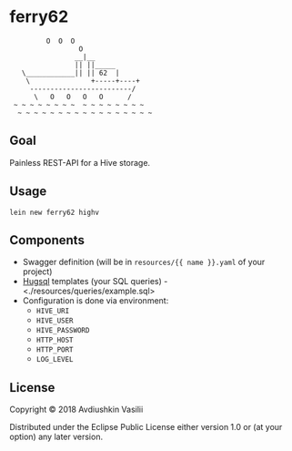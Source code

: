 # ferry62

```
         O  O  O
                 O
                __|__
                || ||_____
   \____________|| || 62  |
    \               +-----+----+
     -------------------------/
      \   O   O   O   O      /
 ~ ~ ~ ~ ~ ~ ~ ~  ~ ~ ~ ~ ~ ~ ~ ~
  ~ ~ ~ ~ ~ ~ ~ ~ ~ ~ ~ ~ ~ ~ ~ ~ ~
```

## Goal
Painless REST-API for a Hive storage.

## Usage

```
lein new ferry62 highv
```


## Components

- Swagger definition (will be in `resources/{{ name }}.yaml` of your project)
- [Hugsql](https://github.com/layerware/hugsql) templates (your SQL queries) - <./resources/queries/example.sql>
- Configuration is done via environment:
    - `HIVE_URI`
    - `HIVE_USER`
    - `HIVE_PASSWORD`
    - `HTTP_HOST`
    - `HTTP_PORT`
    - `LOG_LEVEL`

## License

Copyright © 2018 Avdiushkin Vasilii

Distributed under the Eclipse Public License either version 1.0 or (at
your option) any later version.
